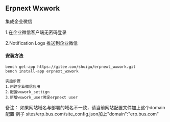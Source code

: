 ## Erpnext Wxwork

集成企业微信

1.在企业微信客户端无密码登录

2.Notification Logs 推送到企业微信

#### 安装方法

```
bench get-app https://gitee.com/shuigu/erpnext_wxwork.git
bench install-app erpnext_wxwork

实施步骤
1.创建企业微信应用
2.配置wxwork_settign
3.新增wxwork_user绑定erpnext user

```

备注： 如果网站域名与部署的域名不一致，请当前网站配置文件加上这个domain配置 例子 sites/erp.bus.com/site_config.json加上"domain":"erp.bus.com"
